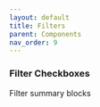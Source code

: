 ```yaml
---
layout: default
title: Filters
parent: Components
nav_order: 9
---
```


### Filter Checkboxes

Filter summary blocks